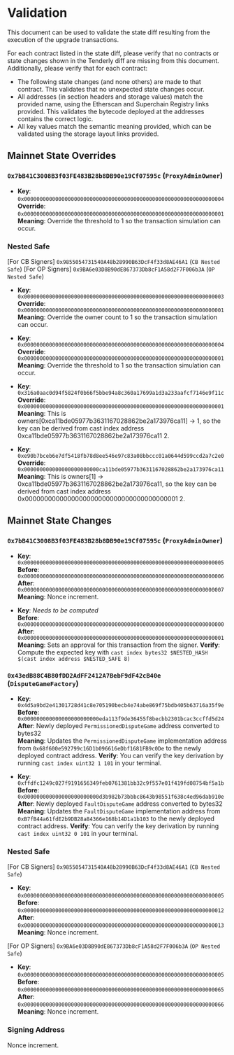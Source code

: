 # Validation

This document can be used to validate the state diff resulting from the execution of the upgrade transactions.

For each contract listed in the state diff, please verify that no contracts or state changes shown in the Tenderly diff are missing from this document. Additionally, please verify that for each contract:

- The following state changes (and none others) are made to that contract. This validates that no unexpected state changes occur.
- All addresses (in section headers and storage values) match the provided name, using the Etherscan and Superchain Registry links provided. This validates the bytecode deployed at the addresses contains the correct logic.
- All key values match the semantic meaning provided, which can be validated using the storage layout links provided.

## Mainnet State Overrides

### `0x7bB41C3008B3f03FE483B28b8DB90e19Cf07595c` (`ProxyAdminOwner`)

- **Key**: `0x0000000000000000000000000000000000000000000000000000000000000004` <br/>
  **Override**: `0x0000000000000000000000000000000000000000000000000000000000000001` <br/>
  **Meaning**: Override the threshold to 1 so the transaction simulation can occur.

### Nested Safe

[For CB Signers] `0x9855054731540A48b28990B63DcF4f33d8AE46A1` (`CB Nested Safe`)
[For OP Signers] `0x9BA6e03D8B90dE867373Db8cF1A58d2F7F006b3A` (`OP Nested Safe`)

- **Key**: `0x0000000000000000000000000000000000000000000000000000000000000003` <br/>
  **Override**: `0x0000000000000000000000000000000000000000000000000000000000000001` <br/>
  **Meaning**: Override the owner count to 1 so the transaction simulation can occur.

- **Key**: `0x0000000000000000000000000000000000000000000000000000000000000004` <br/>
  **Override**: `0x0000000000000000000000000000000000000000000000000000000000000001` <br/>
  **Meaning**: Override the threshold to 1 so the transaction simulation can occur.

- **Key**: `0x316a0aac0d94f5824f0b66f5bbe94a8c360a17699a1d3a233aafcf7146e9f11c` <br/>
  **Override**: `0x0000000000000000000000000000000000000000000000000000000000000001` <br/>
  **Meaning**: This is owners[0xca11bde05977b3631167028862be2a173976ca11] -> 1, so the key can be derived from cast index address 0xca11bde05977b3631167028862be2a173976ca11 2.

- **Key**: `0xe90b7bceb6e7df5418fb78d8ee546e97c83a08bbccc01a0644d599ccd2a7c2e0` <br/>
  **Override**: `0x000000000000000000000000ca11bde05977b3631167028862be2a173976ca11` <br/>
  **Meaning**: This is owners[1] -> 0xca11bde05977b3631167028862be2a173976ca11, so the key can be derived from cast index address 0x0000000000000000000000000000000000000001 2.

## Mainnet State Changes

### `0x7bB41C3008B3f03FE483B28b8DB90e19Cf07595c` (`ProxyAdminOwner`)

- **Key**: `0x0000000000000000000000000000000000000000000000000000000000000005` <br/>
  **Before**: `0x0000000000000000000000000000000000000000000000000000000000000006` <br/>
  **After**: `0x0000000000000000000000000000000000000000000000000000000000000007` <br/>
  **Meaning**: Nonce increment.

- **Key**: _Needs to be computed_ <br/>
  **Before**: `0x0000000000000000000000000000000000000000000000000000000000000000` <br/>
  **After**: `0x0000000000000000000000000000000000000000000000000000000000000001` <br/>
  **Meaning**: Sets an approval for this transaction from the signer.
  **Verify**: Compute the expected key with `cast index bytes32 $NESTED_HASH $(cast index address $NESTED_SAFE 8)`

### `0x43edB88C4B80fDD2AdFF2412A7BebF9dF42cB40e` (`DisputeGameFactory`)

- **Key**: `0x4d5a9bd2e41301728d41c8e705190becb4e74abe869f75bdb405b63716a35f9e` <br/>
  **Before**: `0x000000000000000000000000eda113f9de36455f8becbb2301bcac3ccffd5d24` <br/>
  **After**: Newly deployed `PermissionedDisputeGame` address converted to bytes32 <br/>
  **Meaning**: Updates the `PermissionedDisputeGame` implementation address from `0x68f600e592799c16D1b096616eDbf1681FB9c0De` to the newly deployed contract address.
  **Verify**: You can verify the key derivation by running `cast index uint32 1 101` in your terminal.

- **Key**: `0xffdfc1249c027f9191656349feb0761381bb32c9f557e01f419fd08754bf5a1b` <br/>
  **Before**: `0x000000000000000000000000d3b982b73bbbc8643b98551f638c4ed96dab910e` <br/>
  **After**: Newly deployed `FaultDisputeGame` address converted to bytes32 <br/>
  **Meaning**: Updates the `FaultDisputeGame` implementation address from `0xB7fB44a61fdE2b9DB28a84366e168b14D1a1b103` to the newly deployed contract address.
  **Verify**: You can verify the key derivation by running `cast index uint32 0 101` in your terminal.

### Nested Safe

[For CB Signers] `0x9855054731540A48b28990B63DcF4f33d8AE46A1` (`CB Nested Safe`)

- **Key**: `0x0000000000000000000000000000000000000000000000000000000000000005` <br/>
  **Before**: `0x0000000000000000000000000000000000000000000000000000000000000012` <br/>
  **After**: `0x0000000000000000000000000000000000000000000000000000000000000013` <br/>
  **Meaning**: Nonce increment.

[For OP Signers] `0x9BA6e03D8B90dE867373Db8cF1A58d2F7F006b3A` (`OP Nested Safe`)

- **Key**: `0x0000000000000000000000000000000000000000000000000000000000000005` <br/>
  **Before**: `0x0000000000000000000000000000000000000000000000000000000000000065` <br/>
  **After**: `0x0000000000000000000000000000000000000000000000000000000000000066` <br/>
  **Meaning**: Nonce increment.

### Signing Address

Nonce increment.
